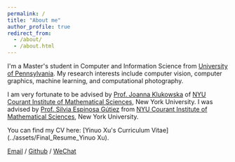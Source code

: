 ```yaml
---
permalink: /
title: "About me"
author_profile: true
redirect_from: 
  - /about/
  - /about.html
---
```

I'm a Master's student in Computer and Information Science from [University of Pennsylvania](https://www.upenn.edu/). My research interests include computer vision, computer graphics, machine learning, and computational photography.

I am very fortunate to be advised by [Prof. Joanna Klukowska](https://cs.nyu.edu/dynamic/people/faculty/joanna-klukowska/) of [NYU Courant Institute of Mathematical Sciences](https://engineering.nyu.edu/), New York University. I was advised by [Prof. Silvia Espinosa Gútiez](https://www.math.nyu.edu/people/profiles/silvia.html) from [NYU Courant Institute of Mathematical Sciences](https://www.cims.nyu.edu/), New York University.

You can find my CV here: [Yinuo Xu's Curriculum Vitae](../assets/Final_Resume_Yinuo Xu).

[Email](mailto:xuyinuo@seas.upenn.edu) / [Github](https://github.com/YinoXu) / [WeChat](../images/wechat.jpg)